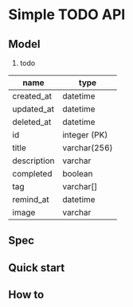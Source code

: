 # Simple TODO API

## Model

1. todo

| name        | type         |
| ----------- | ------------ |
| created_at  | datetime     |
| updated_at  | datetime     |
| deleted_at  | datetime     |
| id          | integer (PK) |
| title       | varchar(256) |
| description | varchar      |
| completed   | boolean      |
| tag         | varchar[]    |
| remind_at   | datetime     |
| image       | varchar      |

## Spec

## Quick start

## How to